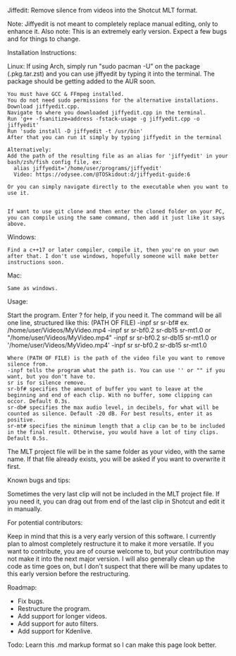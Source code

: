 Jiffedit: Remove silence from videos into the Shotcut MLT format.

Note: Jiffyedit is not meant to completely replace manual editing, only to enhance it.
Also note: This is an extremely early version. Expect a few bugs and for things to change.

Installation Instructions:

  Linux:
  If using Arch, simply run "sudo pacman -U" on the package (.pkg.tar.zst) and you can use jiffyedit by typing it into the terminal. The package should be getting added to the AUR soon.
  
    You must have GCC & FFmpeg installed.
    You do not need sudo permissions for the alternative installations.
    Download jiffyedit.cpp.
    Navigate to where you downloaded jiffyedit.cpp in the terminal.
    Run 'g++ -fsanitize=address -fstack-usage -g jiffyedit.cpp -o jiffyedit'
    Run 'sudo install -D jiffyedit -t /usr/bin'
    After that you can run it simply by typing jiffyedit in the terminal
    
    Alternatively:
    Add the path of the resulting file as an alias for 'jiffyedit' in your bash/zsh/fish config file, ex:
      alias jiffyedit='/home/user/programs/jiffyedit'
      Video: https://odysee.com/@TOSkidout:d/jiffyedit-guide:6
      
    Or you can simply navigate directly to the executable when you want to use it.
    
    
    If want to use git clone and then enter the cloned folder on your PC, you can compile using the same command, then add it just like it says above.
  
  Windows:
  
    Find a c++17 or later compiler, compile it, then you're on your own after that. I don't use windows, hopefully someone will make better instructions soon.
    
  Mac:
  
    Same as windows.
    

Usage:

  Start the program.
  Enter ? for help, if you need it.
  The command will be all one line, structured like this:
    (PATH OF FILE) -inpf sr sr-bf#
    ex. /home/user/Videos/MyVideo.mp4 -inpf sr sr-bf0.2 sr-db15 sr-mt1.0
    or "/home/user/Videos/MyVideo.mp4" -inpf sr sr-bf0.2 sr-db15 sr-mt1.0
    or '/home/user/Videos/MyVideo.mp4' -inpf sr sr-bf0.2 sr-db15 sr-mt1.0
    
    Where (PATH OF FILE) is the path of the video file you want to remove silence from.
    -inpf tells the program what the path is. You can use '' or "" if you want, but you don't have to.
    sr is for silence remove.
    sr-bf# specifies the amount of buffer you want to leave at the beginning and end of each clip. With no buffer, some clipping can occor. Default 0.3s.
    sr-db# specifies the max audio level, in decibels, for what will be counted as silence. Default -20 dB. For best results, enter it as positive.
    sr-mt# specifies the minimum length that a clip can be to be included in the final result. Otherwise, you would have a lot of tiny clips. Default 0.5s.
  
  The MLT project file will be in the same folder as your video, with the same name. If that file already exists, you will be asked if you want to overwrite it first.
  

Known bugs and tips:

  Sometimes the very last clip will not be included in the MLT project file. If you need it, you can drag out from end of the last clip in Shotcut and edit it in manually.


For potential contributors:

  Keep in mind that this is a very early version of this software. I currently plan to almost completely restructure it to make it more versatile. If you want to contribute, you are of course welcome to, but your contribution may not make it into the next major version.
  I will also generally clean up the code as time goes on, but I don't suspect that there will be many updates to this early version before the restructuring.
  
Roadmap:
 - Fix bugs.
 - Restructure the program.
 - Add support for longer videos.
 - Add support for auto filters.
 - Add support for Kdenlive.
 
Todo:
  Learn this .md markup format so I can make this page look better.
